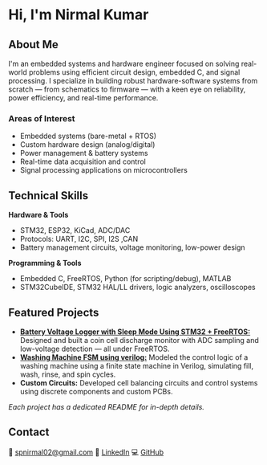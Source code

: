 # Hi, I'm Nirmal Kumar

## About Me

I'm an embedded systems and hardware engineer focused on solving real-world problems using efficient circuit design, embedded C, and signal processing. I specialize in building robust hardware-software systems from scratch — from schematics to firmware — with a keen eye on reliability, power efficiency, and real-time performance.

### Areas of Interest

* Embedded systems (bare-metal + RTOS)
* Custom hardware design (analog/digital)
* Power management & battery systems
* Real-time data acquisition and control
* Signal processing applications on microcontrollers

## Technical Skills

**Hardware & Tools**

* STM32, ESP32, KiCad, ADC/DAC
* Protocols: UART, I2C, SPI, I2S ,CAN
* Battery management circuits, voltage monitoring, low-power design

**Programming & Tools**

* Embedded C, FreeRTOS, Python (for scripting/debug), MATLAB
* STM32CubeIDE, STM32 HAL/LL drivers, logic analyzers, oscilloscopes

## Featured Projects

* [**Battery Voltage Logger with Sleep Mode Using STM32 + FreeRTOS:**](https://github.com/spnirmal/Battery-Voltage-Logger-with-Sleep-Mode-Using-STM32-FreeRTOS) Designed and built a coin cell discharge monitor with ADC sampling and low-voltage detection — all under FreeRTOS.
* [**Washing Machine FSM using verilog:**](https://github.com/spnirmal/Washing-Machine-FSM) Modeled the control logic of a washing machine using a finite state machine in Verilog, simulating fill, wash, rinse, and spin cycles.
* **Custom Circuits:** Developed cell balancing circuits and control systems using discrete components and custom PCBs.

*Each project has a dedicated README for in-depth details.*

## Contact

📧 [spnirmal02@gmail.com](mailto:spnirmal02@gmail.com)
🔗 [LinkedIn](https://linkedin.com/in/nirmal-kumar-655520226)
💻 [GitHub](https://github.com/spnirmal)
